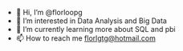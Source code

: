 - 👋 Hi, I’m @florloopg
- 👀 I’m interested in Data Analysis and Big Data
- 🌱 I’m currently learning more about SQL and pbi
- 📫 How to reach me florlgtg@hotmail.com

<!---
florloopg/florloopg is a ✨ special ✨ repository because its `README.md` (this file) appears on your GitHub profile.
You can click the Preview link to take a look at your changes.
--->
